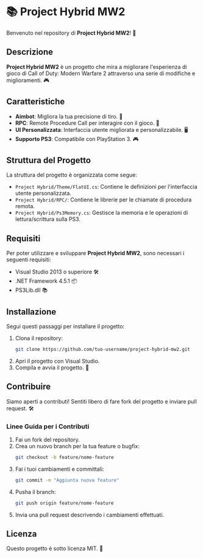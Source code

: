 # 📚 Project Hybrid MW2

Benvenuto nel repository di **Project Hybrid MW2**! 🚀

## Descrizione

**Project Hybrid MW2** è un progetto che mira a migliorare l'esperienza di gioco di Call of Duty: Modern Warfare 2 attraverso una serie di modifiche e miglioramenti. 🎮

## Caratteristiche

- **Aimbot**: Migliora la tua precisione di tiro. 🎯
- **RPC**: Remote Procedure Call per interagire con il gioco. 🔄
- **UI Personalizzata**: Interfaccia utente migliorata e personalizzabile. 🖥️
- **Supporto PS3**: Compatibile con PlayStation 3. 🎮

## Struttura del Progetto

La struttura del progetto è organizzata come segue:

- `Project Hybrid/Theme/FlatUI.cs`: Contiene le definizioni per l'interfaccia utente personalizzata.
- `Project Hybrid/RPC/`: Contiene le librerie per le chiamate di procedura remota.
- `Project Hybrid/Ps3Memory.cs`: Gestisce la memoria e le operazioni di lettura/scrittura sulla PS3.

## Requisiti

Per poter utilizzare e sviluppare **Project Hybrid MW2**, sono necessari i seguenti requisiti:

- Visual Studio 2013 o superiore 🛠️
- .NET Framework 4.5.1 📦
- PS3Lib.dll 📚

## Installazione

Segui questi passaggi per installare il progetto:

1. Clona il repository:
    ```bash
    git clone https://github.com/tuo-username/project-hybrid-mw2.git
    ```
2. Apri il progetto con Visual Studio.
3. Compila e avvia il progetto. 🚀

## Contribuire

Siamo aperti a contributi! Sentiti libero di fare fork del progetto e inviare pull request. 🛠️

### Linee Guida per i Contributi

1. Fai un fork del repository.
2. Crea un nuovo branch per la tua feature o bugfix:
    ```bash
    git checkout -b feature/nome-feature
    ```
3. Fai i tuoi cambiamenti e committali:
    ```bash
    git commit -m "Aggiunta nuova feature"
    ```
4. Pusha il branch:
    ```bash
    git push origin feature/nome-feature
    ```
5. Invia una pull request descrivendo i cambiamenti effettuati.

## Licenza

Questo progetto è sotto licenza MIT. 📄
